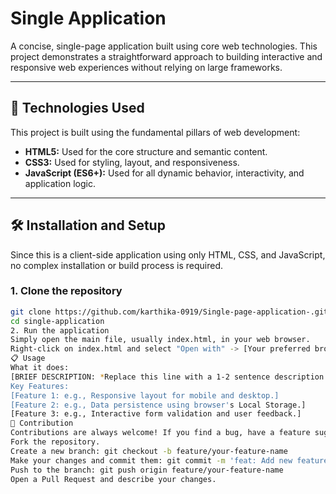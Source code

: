  # Single Application

A concise, single-page application built using core web technologies. This project demonstrates a straightforward approach to building interactive and responsive web experiences without relying on large frameworks.

---

## 🚀 Technologies Used

This project is built using the fundamental pillars of web development:

* **HTML5:** Used for the core structure and semantic content.
* **CSS3:** Used for styling, layout, and responsiveness.
* **JavaScript (ES6+):** Used for all dynamic behavior, interactivity, and application logic.

---

## 🛠️ Installation and Setup

Since this is a client-side application using only HTML, CSS, and JavaScript, no complex installation or build process is required.

### 1. Clone the repository

```bash
git clone https://github.com/karthika-0919/Single-page-application-.git
cd single-application
2. Run the application
Simply open the main file, usually index.html, in your web browser.
Right-click on index.html and select "Open with" -> [Your preferred browser (Chrome, Firefox, etc.)]
📋 Usage
What it does:
[BRIEF DESCRIPTION: *Replace this line with a 1-2 sentence description of the application's main function. E.g., "This application provides a simple to-do list where users can add, delete, and mark items as complete."]
Key Features:
[Feature 1: e.g., Responsive layout for mobile and desktop.]
[Feature 2: e.g., Data persistence using browser's Local Storage.]
[Feature 3: e.g., Interactive form validation and user feedback.]
🤝 Contribution
Contributions are always welcome! If you find a bug, have a feature suggestion, or want to improve the code, please follow these steps:
Fork the repository.
Create a new branch: git checkout -b feature/your-feature-name
Make your changes and commit them: git commit -m 'feat: Add new feature'
Push to the branch: git push origin feature/your-feature-name
Open a Pull Request and describe your changes.
